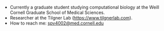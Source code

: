 - Currently a graduate student studying computational biology at the Weill Cornell Graduate School of Medical Sciences.
- Researcher at the Tilgner Lab (https://www.tilgnerlab.com).
- How to reach me: spv4002@med.cornell.edu

<!---
surya-vishnubhatt/surya-vishnubhatt is a ✨ special ✨ repository because its `README.md` (this file) appears on your GitHub profile.
You can click the Preview link to take a look at your changes.
--->
